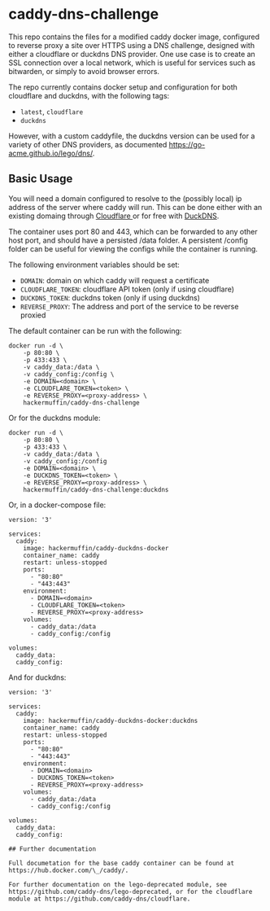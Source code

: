 # caddy-dns-challenge

This repo contains the files for a modified caddy docker image, configured to reverse proxy a site over HTTPS using a DNS challenge, designed with either a cloudflare or duckdns DNS provider. One use case is to create an SSL connection over a local network, which is useful for services such as bitwarden, or simply to avoid browser errors.

The repo currently contains docker setup and configuration for both cloudflare and duckdns, with the following tags:
- `latest`, `cloudflare`
- `duckdns`

However, with a custom caddyfile, the duckdns version can be used for a variety of other DNS providers, as documented https://go-acme.github.io/lego/dns/.

## Basic Usage
You will need a domain configured to resolve to the (possibly local) ip address of the server where caddy will run. This can be done either with an existing domaing through [Cloudflare ](https://www.cloudflare.com/) or for free with [DuckDNS](https://www.duckdns.org/). 

The container uses port 80 and 443, which can be forwarded to any other host port, and should have a persisted /data folder. A persistent /config folder can be useful for viewing the configs while the container is running.

The following environment variables should be set:
- `DOMAIN`: domain on which caddy will request a certificate
- `CLOUDFLARE_TOKEN`: cloudflare API token (only if using cloudflare)
- `DUCKDNS_TOKEN`: duckdns token (only if using duckdns)
- `REVERSE_PROXY`: The address and port of the service to be reverse proxied

The default container can be run with the following:

```console
docker run -d \
    -p 80:80 \
    -p 433:433 \
    -v caddy_data:/data \
    -v caddy_config:/config \
    -e DOMAIN=<domain> \ 
    -e CLOUDFLARE_TOKEN=<token> \
    -e REVERSE_PROXY=<proxy-address> \
    hackermuffin/caddy-dns-challenge
```

Or for the duckdns module:
```console
docker run -d \
    -p 80:80 \
    -p 433:433 \
    -v caddy_data:/data \
    -v caddy_config:/config
    -e DOMAIN=<domain> \ 
    -e DUCKDNS_TOKEN=<token> \
    -e REVERSE_PROXY=<proxy-address> \
    hackermuffin/caddy-dns-challenge:duckdns
```

Or, in a docker-compose file:

```console
version: '3'
 
services: 
  caddy:
    image: hackermuffin/caddy-duckdns-docker
    container_name: caddy
    restart: unless-stopped
    ports:
      - "80:80"
      - "443:443"
    environment:
      - DOMAIN=<domain>
      - CLOUDFLARE_TOKEN=<token>
      - REVERSE_PROXY=<proxy-address>
    volumes:
      - caddy_data:/data
      - caddy_config:/config

volumes:
  caddy_data:
  caddy_config:
```

And for duckdns:
```console
version: '3'
 
services: 
  caddy:
    image: hackermuffin/caddy-duckdns-docker:duckdns
    container_name: caddy
    restart: unless-stopped
    ports:
      - "80:80"
      - "443:443"
    environment:
      - DOMAIN=<domain>
      - DUCKDNS_TOKEN=<token>
      - REVERSE_PROXY=<proxy-address>
    volumes:
      - caddy_data:/data
      - caddy_config:/config

volumes:
  caddy_data:
  caddy_config:

## Further documentation

Full documetation for the base caddy container can be found at https://hub.docker.com/\_/caddy/.

For further documentation on the lego-deprecated module, see https://github.com/caddy-dns/lego-deprecated, or for the cloudflare module at https://github.com/caddy-dns/cloudflare.
